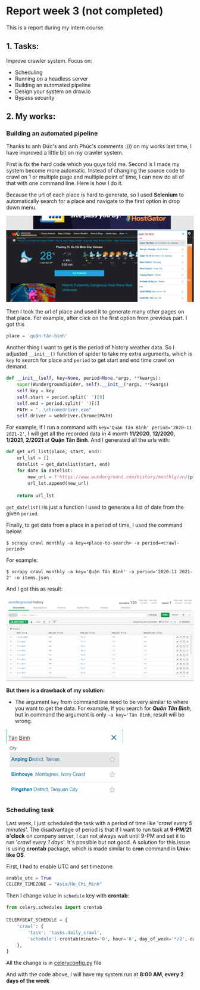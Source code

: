 # Report week 3 (not completed)

This is a report during my intern course.



## 1. Tasks:

Improve crawler system.
Focus on:

- Scheduling
- Running on a headless server
- Building an automated pipeline
- Design your system on draw.io
- Bypass security

## 2. My works:

### Building an automated pipeline

Thanks to anh Đức's and anh Phúc's comments :))) on my works last time, I have improved a little bit on my crawler system.

First is fix the hard code which you guys told me. Second is I made my system become more automatic. Instead of changing the source code to crawl on 1 or multiple page and multiple point of time, I can now do all of that with one command line. Here is how I do it.

Because the url of each place is hard to generate, so I used **Selenium** to automatically search for a place and navigate to the first option in drop down menu.

<img src=".\report\img\keysearch.png" alt="image-20210614165332989" style="zoom: 67%;" />

Then I took the url of place and used it to generate many other pages on that place. For example, after click on the first option from previous part. I got this

```python
place = 'quận-tân-bình'
```



Another thing I want to get is the period of history weather data. So I adjusted `__init__()` function of spider to take my extra arguments, which is `key` to search for place and `period` to get start and end time crawl on demand.

```python
def __init__(self, key=None, period=None,*args, **kwargs):
    super(WundergroundSpider, self).__init__(*args, **kwargs)
    self.key = key
    self.start = period.split(' ')[0]
    self.end = period.split(' ')[1]
    PATH = "..\chromedriver.exe"
    self.driver = webdriver.Chrome(PATH)
```

For example, if I run a command with `key='Quận Tân Bình' period='2020-11 2021-2'`, I will get all the recorded data in 4 month **11/2020**, **12/2020**, **1/2021**, **2/2021** at **Quận Tân Bình**. And I generated all the urls with:

```python
def get_url_list(place, start, end):
    url_lst = []
    datelist = get_datelist(start, end)
    for date in datelist:
        new_url = f'https://www.wunderground.com/history/monthly/vn/{place}/VVTS/date/{date}'
        url_lst.append(new_url)
    
    return url_lst
```

`get_datelist()`is just a function I used to generate a list of date from the given `period`.



Finally, to get data from a place in a period of time, I used the command below:

```shell
$ scrapy crawl monthly -a key=<place-to-search> -a period=<crawl-period>
```

For example:

```shell
$ scrapy crawl monthly -a key='Quận Tân Bình' -a period='2020-11 2021-2' -o items.json
```

And I got this as result:

<img src=".\report\img\mongo_week3.png" alt="image-20210614165332989" style="zoom: 67%;" />



**But there is a drawback of my solution:**

* The argument `key` from command line need to be very similar to where you want to get the data. For example, If you search for ***Quận Tân Bình***, but in command the argument is only `-a key='Tân Bình`, result will be wrong.

<img src=".\report\img\wrong_week3.png" alt="image-20210614165332989" style="zoom:80%;" />

### Scheduling task

Last week, I just scheduled the task with a period of time like '*crawl every 5 minutes*'. The disadvantage of period is that if I want to run task at **9-PM**/**21 o'clock** on company server, I can not always wait until 9-PM and set it to run '*crawl every 1 days*'. It's possible but not good. A solution for this issue is using **crontab** package, which is made similar to **cron** command in **Unix-like OS**.

First, I had to enable UTC and set timezone:

```python
enable_utc = True
CELERY_TIMEZONE = "Asia/Ho_Chi_Minh"
```

Then I change value in `schedule` key with **crontab**:

```python
from celery.schedules import crontab

CELERYBEAT_SCHEDULE = {
    'crawl': {
        'task': 'tasks.daily_crawl',
        'schedule': crontab(minute='0', hour='8', day_of_week='*/2', day_of_month='*', month_of_year='*'),
    },
}
```

All the change is in [celeryconfig.py](.\my_celery\celeryconfig.py) file

And with the code above, I will have my system run at **8:00 AM, every 2 days of the week**